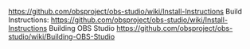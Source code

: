 https://github.com/obsproject/obs-studio/wiki/Install-Instructions Build Instructions: https://github.com/obsproject/obs-studio/wiki/Install-Instructions Building OBS Studio https://github.com/obsproject/obs-studio/wiki/Building-OBS-Studio
